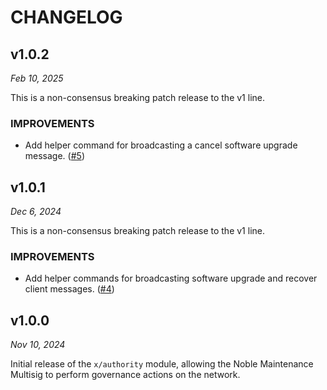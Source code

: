 # CHANGELOG

## v1.0.2

*Feb 10, 2025*

This is a non-consensus breaking patch release to the v1 line.

### IMPROVEMENTS

- Add helper command for broadcasting a cancel software upgrade message. ([#5](https://github.com/noble-assets/authority/pull/5))

## v1.0.1

*Dec 6, 2024*

This is a non-consensus breaking patch release to the v1 line.

### IMPROVEMENTS

- Add helper commands for broadcasting software upgrade and recover client messages. ([#4](https://github.com/noble-assets/authority/pull/4))

## v1.0.0

*Nov 10, 2024*

Initial release of the `x/authority` module, allowing the Noble Maintenance Multisig to perform governance actions on the network.

